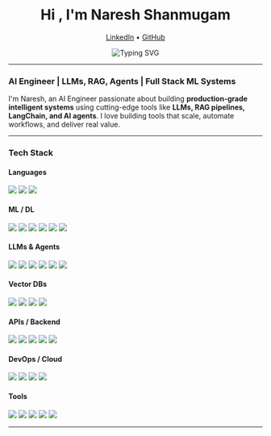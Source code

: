 <h1 align="center">Hi , I'm Naresh Shanmugam</h1>
<p align="center">
  <a href="https://www.linkedin.com/in/nare-shanmugam/">LinkedIn</a> • 
  <a href="https://github.com/nare-shh">GitHub</a>
</p>
<p align="center">
  <img src="https://readme-typing-svg.herokuapp.com?font=Fira+Code&duration=3000&pause=1000&center=true&vCenter=true&width=500&lines=AI+Engineer+%7C+LLMs%2C+RAG%2C+Agents;Full+Stack+ML+Systems+Builder;Obsessed+with+Automation+%26+Scaling+AI" alt="Typing SVG" />
</p>

---

###  AI Engineer | LLMs, RAG, Agents | Full Stack ML Systems

I'm Naresh, an AI Engineer passionate about building **production-grade intelligent systems** using cutting-edge tools like **LLMs, RAG pipelines, LangChain, and AI agents**. I love building tools that scale, automate workflows, and deliver real value.

---

###  Tech Stack

####  Languages  
<p>
  <img src="https://img.shields.io/badge/Python-3670A0?style=for-the-badge&logo=python&logoColor=ffdd54" />
  <img src="https://img.shields.io/badge/SQL-025E8C?style=for-the-badge&logo=postgresql&logoColor=white" />
  <img src="https://img.shields.io/badge/JavaScript-F7DF1E?style=for-the-badge&logo=javascript&logoColor=black" />
</p>

####  ML / DL  
<p>
  <img src="https://img.shields.io/badge/scikit--learn-F7931E?style=for-the-badge&logo=scikit-learn&logoColor=white" />
  <img src="https://img.shields.io/badge/XGBoost-EC1C24?style=for-the-badge&logo=data:image/svg+xml;base64,PHN2ZyB3... (too long)" />
  <img src="https://img.shields.io/badge/LightGBM-00C853?style=for-the-badge" />
  <img src="https://img.shields.io/badge/PyTorch-EE4C2C?style=for-the-badge&logo=pytorch&logoColor=white" />
  <img src="https://img.shields.io/badge/TensorFlow-FF6F00?style=for-the-badge&logo=tensorflow&logoColor=white" />
  <img src="https://img.shields.io/badge/Transformers-FFBF00?style=for-the-badge" />
</p>

####  LLMs & Agents  
<p>
  <img src="https://img.shields.io/badge/LangChain-000000?style=for-the-badge&logo=langchain&logoColor=white" />
  <img src="https://img.shields.io/badge/CrewAI-3E3E3E?style=for-the-badge" />
  <img src="https://img.shields.io/badge/LlamaIndex-4B0082?style=for-the-badge" />
  <img src="https://img.shields.io/badge/RAG-007ACC?style=for-the-badge" />
  <img src="https://img.shields.io/badge/HuggingFace-FFD21F?style=for-the-badge&logo=huggingface&logoColor=black" />
  <img src="https://img.shields.io/badge/OpenAI-412991?style=for-the-badge&logo=openai&logoColor=white" />
</p>

####  Vector DBs  
<p>
  <img src="https://img.shields.io/badge/FAISS-1F1F1F?style=for-the-badge" />
  <img src="https://img.shields.io/badge/Pinecone-33AADD?style=for-the-badge" />
  <img src="https://img.shields.io/badge/Weaviate-0052CC?style=for-the-badge" />
  <img src="https://img.shields.io/badge/Chroma-FF1493?style=for-the-badge" />
</p>

####  APIs / Backend  
<p>
  <img src="https://img.shields.io/badge/FastAPI-009688?style=for-the-badge&logo=fastapi&logoColor=white" />
  <img src="https://img.shields.io/badge/Flask-000000?style=for-the-badge&logo=flask&logoColor=white" />
  <img src="https://img.shields.io/badge/REST-FF5722?style=for-the-badge" />
  <img src="https://img.shields.io/badge/OpenAI_API-412991?style=for-the-badge&logo=openai&logoColor=white" />
  <img src="https://img.shields.io/badge/SerpAPI-00BFA6?style=for-the-badge" />
</p>

####  DevOps / Cloud  
<p>
  <img src="https://img.shields.io/badge/Docker-2496ED?style=for-the-badge&logo=docker&logoColor=white" />
  <img src="https://img.shields.io/badge/Git-F05032?style=for-the-badge&logo=git&logoColor=white" />
  <img src="https://img.shields.io/badge/AWS-232F3E?style=for-the-badge&logo=amazonaws&logoColor=white" />
  <img src="https://img.shields.io/badge/GCP-4285F4?style=for-the-badge&logo=googlecloud&logoColor=white" />
</p>

####  Tools  
<p>
  <img src="https://img.shields.io/badge/MLflow-1E88E5?style=for-the-badge" />
  <img src="https://img.shields.io/badge/W%26B-FFBE00?style=for-the-badge&logo=weightsandbiases&logoColor=black" />
  <img src="https://img.shields.io/badge/Streamlit-FF4B4B?style=for-the-badge&logo=streamlit&logoColor=white" />
  <img src="https://img.shields.io/badge/Jupyter-F37626?style=for-the-badge&logo=jupyter&logoColor=white" />
  <img src="https://img.shields.io/badge/VSCode-007ACC?style=for-the-badge&logo=visualstudiocode&logoColor=white" />
</p>

---


